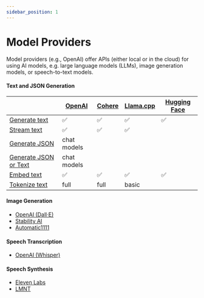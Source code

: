 ```yaml
---
sidebar_position: 1
---
```


# Model Providers

Model providers (e.g., OpenAI) offer APIs (either local or in the cloud) for using AI models, e.g. large language models (LLMs), image generation models, or speech-to-text models.

#### Text and JSON Generation

|                                                                | [OpenAI](/integration/model-provider/openai) | [Cohere](/integration/model-provider/cohere) | [Llama.cpp](/integration/model-provider/llamacpp) | [Hugging Face](/integration/model-provider/huggingface) |
| -------------------------------------------------------------- | -------------------------------------------- | -------------------------------------------- | ------------------------------------------------- | ------------------------------------------------------- |
| [Generate text](/guide/function/generate-text)                 | ✅                                           | ✅                                           | ✅                                                | ✅                                                      |
| [Stream text](/guide/function/generate-text)                   | ✅                                           | ✅                                           | ✅                                                |                                                         |
| [Generate JSON](/guide/function/generate-json)                 | chat models                                  |                                              |                                                   |                                                         |
| [Generate JSON or Text](/guide/function/generate-json-or-text) | chat models                                  |                                              |                                                   |                                                         |
| [Embed text](/guide/function/embed-text)                       | ✅                                           | ✅                                           | ✅                                                | ✅                                                      |
| [Tokenize text](/guide/function/tokenize-text)                 | full                                         | full                                         | basic                                             |                                                         |

#### Image Generation

- [OpenAI (Dall·E)](/integration/model-provider/openai)
- [Stability AI](/integration/model-provider/stability)
- [Automatic1111](/integration/model-provider/automatic1111)

#### Speech Transcription

- [OpenAI (Whisper)](/integration/model-provider/openai)

#### Speech Synthesis

- [Eleven Labs](/integration/model-provider/elevenlabs)
- [LMNT](/integration/model-provider/lmnt)
